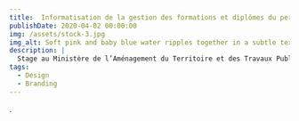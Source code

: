 ```yaml
---
title:  Informatisation de la gestion des formations et diplômes du personnel avec React
publishDate: 2020-04-02 00:00:00
img: /assets/stock-3.jpg
img_alt: Soft pink and baby blue water ripples together in a subtle texture.
description: |
  Stage au Ministère de l’Aménagement du Territoire et des Travaux Publics. 
tags:
  - Design
  - Branding
---
```


.

